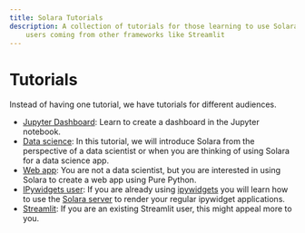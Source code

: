 ```yaml
---
title: Solara Tutorials
description: A collection of tutorials for those learning to use Solara, each geared towards a users coming from particular backgrounds, such as data science, or
    users coming from other frameworks like Streamlit
---
```

# Tutorials

Instead of having one tutorial, we have tutorials for different audiences.

  * [Jupyter Dashboard](/documentation/getting_started/tutorials/jupyter-dashboard-part1): Learn to create a dashboard in the Jupyter notebook.
  * [Data science](/documentation/getting_started/tutorials/data-science): In this tutorial, we will introduce Solara from the perspective of a data scientist or when you are thinking of using Solara for a data science app.
  * [Web app](/documentation/getting_started/tutorials/web-app): You are not a data scientist, but you are interested in using Solara to create a web app using Pure Python.
  * [IPywidgets user](/documentation/getting_started/tutorials/ipywidgets): If you are already using [ipywidgets](/documentation/advanced/understanding/ipywidgets) you will learn how to use the [Solara server](/documentation/advanced/understanding/solara-server) to render your regular ipywidget applications.
  * [Streamlit](/documentation/getting_started/tutorials/streamlit): If you are an existing Streamlit user, this might appeal more to you.

